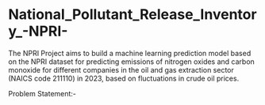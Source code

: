 # National_Pollutant_Release_Inventory_-NPRI-
The NPRI Project aims to build a machine learning prediction model based on the NPRI dataset for predicting emissions of nitrogen oxides and carbon monoxide for different companies in the oil and gas extraction sector (NAICS code 211110) in 2023, based on fluctuations in crude oil prices.

Problem Statement:- 

